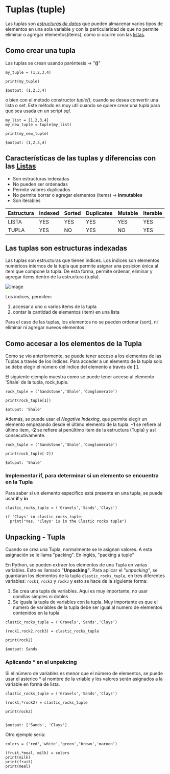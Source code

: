 # Tuplas (tuple)

Las tuplas son *[estructuras de datos](https://github.com/r3card0/Python-Notes/blob/main/PythonBasic/11_listas.md#estructuras-de-datos)* que pueden almacenar varios tipos de elementos en una sola variable y con la particularidad de que no permite eliminar o agregar elementos(items), como si ocurre con las [listas](https://github.com/r3card0/Python-Notes/blob/main/PythonBasic/11_listas.md#listas).

## Como crear una tupla
Las tuplas se crean usando paréntesis -> "**()**"
````
my_tuple = (1,2,3,4)

print(my_tuple)

$output: (1,2,3,4)
````

o bien con el método constructor *tuple()*, cuando se desea convertir una lista o set. Este método es muy util cuando se quiere crear una tupla para que sea usada en un script *sql*.
````
my_list = [1,2,3,4]
my_new_tuple = tuple(my_list)

print(my_new_tuple)

$output: (1,2,3,4)
````
## Características de las tuplas y diferencias con las [Listas](https://github.com/r3card0/Python-Notes/blob/main/PythonBasic/11_listas.md#listas)
* Son estructuras indexadas
* No pueden ser ordenadas
* Permite valores duplicados
* No permite borrar o agregar elementos (items) -> **inmutables**
* Son iterables

|Estructura | Indexed | Sorted | Duplicates | Mutable | Iterable |
|-----------|---------|--------|------------|---------|----------|
| LISTA | YES | YES | YES | YES | YES | 
| TUPLA | YES | NO | YES | NO | YES |

## Las tuplas son estructuras indexadas
Las tuplas son estructuras que tienen indices. Los indices son elementos numéricos internos de la tupla que permite asignar una posicion única al item que compone la tupla. De esta forma, permite ordenar, eliminar y agregar items dentro de la estructura (tupla). 

![image](https://external-content.duckduckgo.com/iu/?u=https%3A%2F%2Fwww.scaler.com%2Ftopics%2Fmedia%2FPython-list-index-1-1024x498.jpeg&f=1&nofb=1&ipt=a6dbfa83da9f10b83b18f8d0146536d7a61d122006e0c87efdf0a86494d1193c&ipo=images)

Los índices, permiten:
  1. accesar a uno o varios items de la tupla
  2. contar la cantidad de elementos (item) en una lista

Para el caso de las tuplas, los elementos no se pueden ordenar (sort), ni eliminar ni agregar nuevos elementos


## Como accesar a los elementos de la Tupla
Como se vio anteriormente, se puede tener acceso a los elementos de las Tuplas a través de los índices. Para acceder a un elemento de la tupla solo se debe elegir el número del índice del elemento a través de **[ ]**. 

El siguiente ejemplo muestra como se puede tener acceso al elemento 'Shale' de la tupla, rock_tuple.

````
rock_tuple = ('Sandstone','Shale','Conglomerate')

print(rock_tuple[1])

$otuput: 'Shale'
````
Además, se puede usar el *Negative Indexing*, que permite elegir un elemento empezando desde el último elemento de la tupla. **-1** se refiere al último item, **-2** se refiere al penúltimo item de la estructura (Tupla) y así consecutivamente.

````
rock_tuple = ('Sandstone','Shale','Conglomerate')

print(rock_tuple[-2])

$otuput: 'Shale'
````

### Implementar **if**, para determinar si un elemento se encuentra en la Tupla
Para saber si un elemento específico está presente en una tupla, se puede usar **if** y **in**
````
clastic_rocks_tuple = ('Gravels','Sands','Clays')

if 'Clays' in clastic_rocks_tuple:
  print("Yes, 'Clays' is in the Clastic rocks tuple")
````
## Unpacking - Tupla
Cuando se crea una Tupla, normalmente se le asignan valores. A esta asignación se le llama "packing". En inglés, "packing a tuple"

En Python, se pueden extraer los elementos de una Tupla en varias variables. Esto es llamado **"Unpacking"**. Para aplicar el *"unpacking"*, se guardaran los elementos de la tupla ````clastic_rocks_tuple````, en tres diferentes variables: ````rock1````, ````rock2```` y ````rock3```` y esto se hace de la siguiente forma:
1. Se crea una tupla de variables. Aqui es muy importante, no usar comillas simples ni dobles
2. Se iguala la tupla de variables con la tupla. Muy importante es que el numero de variables de la tupla debe ser igual al numero de elementos contenidos en la tupla

````
clastic_rocks_tuple = ('Gravels','Sands','Clays')

(rock1,rock2,rock3) = clastic_rocks_tuple

print(rock2)

$output: Sands
````
### Aplicando * en el **unpakcing**

Si el número de variables es menor que el número de elementos, se puede usar el asterico * al nombre de la vriable y los valores serán asignados a la variable en forma de lista.


````
clastic_rocks_tuple = ('Gravels','Sands','Clays')

(rock1,*rock2) = clastic_rocks_tuple

print(rock2)


$output: ['Sands', 'Clays']
````
Otro ejemplo seria:
````
colors = ('red','white','green','brown','maroon')

(fruit,*meal, milk) = colors
print(milk)
print(fruit)
print(meal)
````

